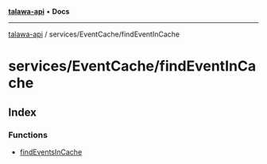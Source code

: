 [**talawa-api**](../../../README.md) • **Docs**

***

[talawa-api](../../../modules.md) / services/EventCache/findEventInCache

# services/EventCache/findEventInCache

## Index

### Functions

- [findEventsInCache](functions/findEventsInCache.md)
